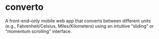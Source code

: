 # converto
A front-end–only mobile web app that converts between different units (e.g., Fahrenheit/Celsius, Miles/Kilometers) using an intuitive “sliding” or “momentum scrolling” interface.

